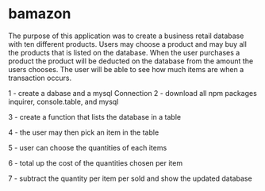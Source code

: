 # bamazon

The purpose of this application was to create a  business retail database with ten different products. Users may choose a product and may buy all the products that is listed on the database. When the user purchases a product the product will be deducted on the database from the amount the users chooses. The user will be able to see how much items are when a transaction occurs.

1 - create a dabase and a mysql Connection
2 - download all npm packages inquirer, console.table, and mysql

3 - create a function that lists the database in a table

4 -  the user may then pick an item in the table

5 - user can choose the quantities of each items

6 - total up the cost of the quantities chosen per item

7 - subtract the quantity per item per sold and show the updated database

